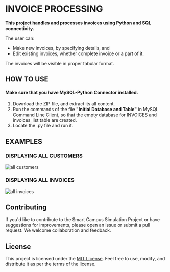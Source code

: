 # INVOICE PROCESSING

**This project handles and processes invoices using Python and SQL connectivity.**

The user can:<br>
- Make new invoices, by specifying details, and <br>
- Edit existing invoices, whether complete invoice or a part of it.

The invoices will be visible in proper tabular format.

## HOW TO USE

#### Make sure that you have MySQL-Python Connector installed.

1. Download the ZIP file, and extract its all content.
2. Run the commands of the file **"Initial Database and Table"** in MySQL Command Line Client, so that the empty database for INVOICES and invoices_list table are created.
3. Locate the .py file and run it.

## EXAMPLES

### DISPLAYING ALL CUSTOMERS

![all customers](https://user-images.githubusercontent.com/73281984/191079504-443ea331-0ced-4eb0-869f-84e119fd2c2f.PNG)

### DISPLAYING ALL INVOICES

![all invoices](https://user-images.githubusercontent.com/73281984/191079121-d9c57089-8e97-46df-8f08-cadec6117f32.PNG)

## Contributing

If you'd like to contribute to the Smart Campus Simulation Project or have suggestions for improvements, please open an issue or submit a pull request. We welcome collaboration and feedback.

## License

This project is licensed under the [MIT License](LICENSE). Feel free to use, modify, and distribute it as per the terms of the license.
